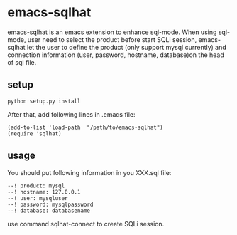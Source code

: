 emacs-sqlhat
============

emacs-sqlhat is an emacs extension to enhance sql-mode. When using sql-mode, user need to select the product before start SQLi session, emacs-sqlhat let the user to define the product (only support mysql currently) and connection information (user, password, hostname, database)on the head of sql file.

## setup
```
python setup.py install 
```

After that, add following lines in .emacs file:
```
(add-to-list 'load-path  "/path/to/emacs-sqlhat")
(require 'sqlhat)
```
## usage
You should put following information in you XXX.sql file:
```
--! product: mysql
--! hostname: 127.0.0.1
--! user: mysqluser
--! password: mysqlpassword
--! database: databasename
```
use command sqlhat-connect to create SQLi session.
